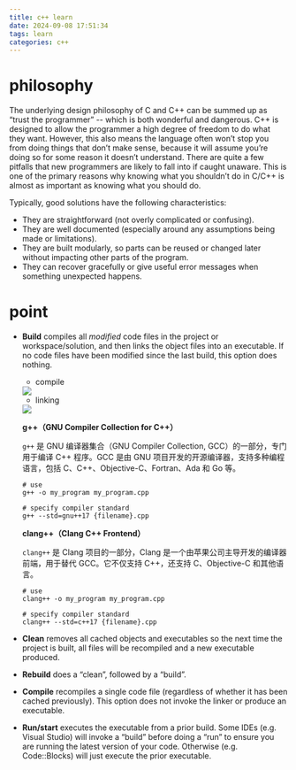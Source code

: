 ```yaml
---
title: c++ learn
date: 2024-09-08 17:51:34
tags: learn
categories: c++
---
```


# philosophy

The underlying design philosophy of C and C++ can be summed up as “trust the programmer” -- which is both wonderful and dangerous. C++ is designed to allow the programmer a high degree of freedom to do what they want. However, this also means the language often won’t stop you from doing things that don’t make sense, because it will assume you’re doing so for some reason it doesn’t understand. There are quite a few pitfalls that new programmers are likely to fall into if caught unaware. This is one of the primary reasons why knowing what you shouldn’t do in C/C++ is almost as important as knowing what you should do.

Typically, good solutions have the following characteristics:

- They are straightforward (not overly complicated or confusing).
- They are well documented (especially around any assumptions being made or limitations).
- They are built modularly, so parts can be reused or changed later without impacting other parts of the program.
- They can recover gracefully or give useful error messages when something unexpected happens.

# point

- **Build** compiles all *modified* code files in the project or workspace/solution, and then links the object files into an executable. If no code files have been modified since the last build, this option does nothing.

  - compile

  <img src="/images/c++/CompileSource.png" style="zoom:100%;"/>

  - linking

  <img src="/images/c++/LinkingObjects.webp">

  **g++（GNU Compiler Collection for C++）**

  `g++` 是 GNU 编译器集合（GNU Compiler Collection, GCC）的一部分，专门用于编译 C++ 程序。GCC 是由 GNU 项目开发的开源编译器，支持多种编程语言，包括 C、C++、Objective-C、Fortran、Ada 和 Go 等。

  ```shell
  # use
  g++ -o my_program my_program.cpp
  
  # specify compiler standard
  g++ --std=gnu++17 {filename}.cpp
  ```

  **clang++（Clang C++ Frontend）**

  `clang++` 是 Clang 项目的一部分，Clang 是一个由苹果公司主导开发的编译器前端，用于替代 GCC。它不仅支持 C++，还支持 C、Objective-C 和其他语言。

  ```shell
  # use
  clang++ -o my_program my_program.cpp
  
  # specify compiler standard
  clang++ --std=c++17 {filename}.cpp
  ```

  

- **Clean** removes all cached objects and executables so the next time the project is built, all files will be recompiled and a new executable produced.

- **Rebuild** does a “clean”, followed by a “build”.

- **Compile** recompiles a single code file (regardless of whether it has been cached previously). This option does not invoke the linker or produce an executable.

- **Run/start** executes the executable from a prior build. Some IDEs (e.g. Visual Studio) will invoke a “build” before doing a “run” to ensure you are running the latest version of your code. Otherwise (e.g. Code::Blocks) will just execute the prior executable.

